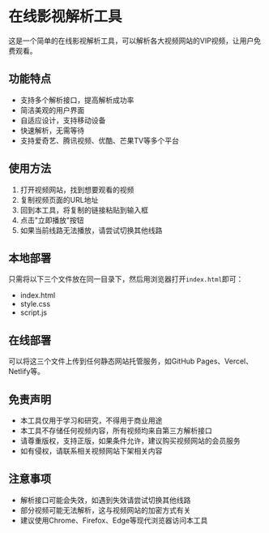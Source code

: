 # 在线影视解析工具

这是一个简单的在线影视解析工具，可以解析各大视频网站的VIP视频，让用户免费观看。

## 功能特点

- 支持多个解析接口，提高解析成功率
- 简洁美观的用户界面
- 自适应设计，支持移动设备
- 快速解析，无需等待
- 支持爱奇艺、腾讯视频、优酷、芒果TV等多个平台

## 使用方法

1. 打开视频网站，找到想要观看的视频
2. 复制视频页面的URL地址
3. 回到本工具，将复制的链接粘贴到输入框
4. 点击"立即播放"按钮
5. 如果当前线路无法播放，请尝试切换其他线路

## 本地部署

只需将以下三个文件放在同一目录下，然后用浏览器打开`index.html`即可：
- index.html
- style.css
- script.js

## 在线部署

可以将这三个文件上传到任何静态网站托管服务，如GitHub Pages、Vercel、Netlify等。

## 免责声明

- 本工具仅用于学习和研究，不得用于商业用途
- 本工具不存储任何视频内容，所有视频均来自第三方解析接口
- 请尊重版权，支持正版，如果条件允许，建议购买视频网站的会员服务
- 如有侵权，请联系相关视频网站下架相关内容

## 注意事项

- 解析接口可能会失效，如遇到失效请尝试切换其他线路
- 部分视频可能无法解析，这与视频网站的加密方式有关
- 建议使用Chrome、Firefox、Edge等现代浏览器访问本工具 